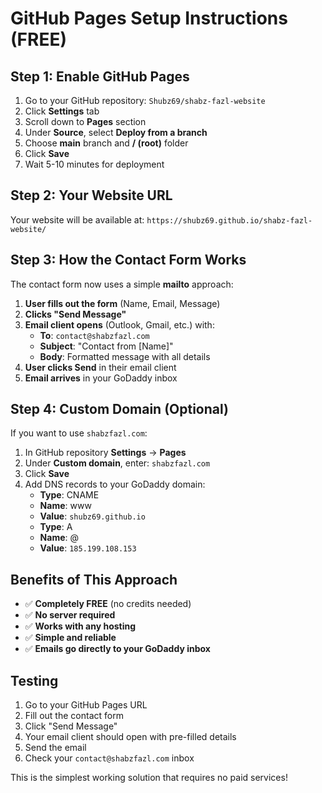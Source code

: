 # GitHub Pages Setup Instructions (FREE)

## Step 1: Enable GitHub Pages

1. Go to your GitHub repository: `Shubz69/shabz-fazl-website`
2. Click **Settings** tab
3. Scroll down to **Pages** section
4. Under **Source**, select **Deploy from a branch**
5. Choose **main** branch and **/ (root)** folder
6. Click **Save**
7. Wait 5-10 minutes for deployment

## Step 2: Your Website URL

Your website will be available at:
`https://shubz69.github.io/shabz-fazl-website/`

## Step 3: How the Contact Form Works

The contact form now uses a simple **mailto** approach:

1. **User fills out the form** (Name, Email, Message)
2. **Clicks "Send Message"**
3. **Email client opens** (Outlook, Gmail, etc.) with:
   - **To**: `contact@shabzfazl.com`
   - **Subject**: "Contact from [Name]"
   - **Body**: Formatted message with all details
4. **User clicks Send** in their email client
5. **Email arrives** in your GoDaddy inbox

## Step 4: Custom Domain (Optional)

If you want to use `shabzfazl.com`:

1. In GitHub repository **Settings** → **Pages**
2. Under **Custom domain**, enter: `shabzfazl.com`
3. Click **Save**
4. Add DNS records to your GoDaddy domain:
   - **Type**: CNAME
   - **Name**: www
   - **Value**: `shubz69.github.io`
   - **Type**: A
   - **Name**: @
   - **Value**: `185.199.108.153`

## Benefits of This Approach

- ✅ **Completely FREE** (no credits needed)
- ✅ **No server required**
- ✅ **Works with any hosting**
- ✅ **Simple and reliable**
- ✅ **Emails go directly to your GoDaddy inbox**

## Testing

1. Go to your GitHub Pages URL
2. Fill out the contact form
3. Click "Send Message"
4. Your email client should open with pre-filled details
5. Send the email
6. Check your `contact@shabzfazl.com` inbox

This is the simplest working solution that requires no paid services!

